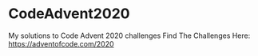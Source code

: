 # CodeAdvent2020
My solutions to Code Advent 2020 challenges
Find The Challenges Here:
https://adventofcode.com/2020

